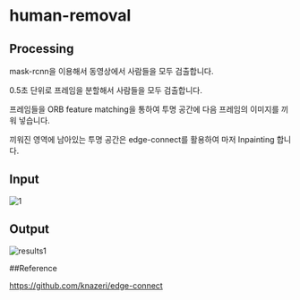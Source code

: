 # human-removal


## Processing
mask-rcnn을 이용해서 동영상에서 사람들을 모두 검출합니다.

0.5초 단위로 프레임을 분할해서 사람들을 모두 검출합니다.

프레임들을 ORB feature matching을 통하여 투명 공간에 다음 프레임의 이미지를 끼워 넣습니다.

끼워진 영역에 남아있는 투명 공간은 edge-connect를 활용하여 마저 Inpainting 합니다.

## Input

![1](https://user-images.githubusercontent.com/17982163/115174783-d9be4a80-a104-11eb-8f7c-ba0daf1986be.gif)

## Output

![results1](https://user-images.githubusercontent.com/17982163/115174470-4127ca80-a104-11eb-8e19-ec5a19545360.png)

##Reference 

https://github.com/knazeri/edge-connect
